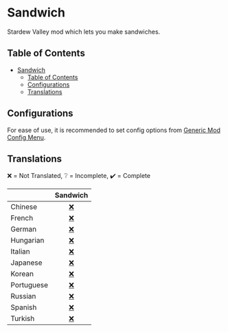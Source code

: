 # Sandwich

Stardew Valley mod which lets you make sandwiches.

## Table of Contents

- [Sandwich](#sandwich)
  - [Table of Contents](#table-of-contents)
  - [Configurations](#configurations)
  - [Translations](#translations)

## Configurations

For ease of use, it is recommended to set config options
from [Generic Mod Config Menu](https://www.nexusmods.com/stardewvalley/mods/5098).

## Translations

❌️ = Not Translated, ❔ = Incomplete, ✔️ = Complete

|            |          Sandwich          |
| :--------- | :------------------------: |
| Chinese    | [❌️](Sandwich/i18n/zh.json) |
| French     | [❌️](Sandwich/i18n/fr.json) |
| German     | [❌️](Sandwich/i18n/de.json) |
| Hungarian  | [❌️](Sandwich/i18n/hu.json) |
| Italian    | [❌️](Sandwich/i18n/it.json) |
| Japanese   | [❌️](Sandwich/i18n/ja.json) |
| Korean     | [❌️](Sandwich/i18n/ko.json) |
| Portuguese | [❌️](Sandwich/i18n/pt.json) |
| Russian    | [❌️](Sandwich/i18n/ru.json) |
| Spanish    | [❌️](Sandwich/i18n/es.json) |
| Turkish    | [❌️](Sandwich/i18n/tr.json) |